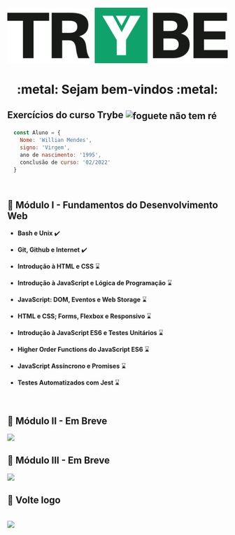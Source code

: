 <p align="center">
  <img src="https://raw.githubusercontent.com/WillianMendes/trybe-exercises/master/img/trybe.png">
</p>

<h1 align="center"> :metal: Sejam bem-vindos :metal: </h1>

## Exercícios do curso Trybe <img src="https://media.giphy.com/media/e6w3i2arfjIoI8hWy0/giphy.gif" alt="foguete não tem ré" width="26" align="center">

```js
  const Aluno = {
    Nome: 'Willian Mendes', 
    signo: 'Virgem',
    ano de nascimento: '1995',
    conclusão de curso: '02/2022'
  }
``` 

<br/>

## :pushpin: Módulo I - Fundamentos do Desenvolvimento Web

- **Bash e Unix** :heavy_check_mark:

- **Git, Github e Internet** :heavy_check_mark:

- **Introdução à HTML e CSS** :hourglass:

- **Introdução à JavaScript e Lógica de Programação** :hourglass:

- **JavaScript: DOM, Eventos e Web Storage** :hourglass:

- **HTML e CSS; Forms, Flexbox e Responsivo** :hourglass:

- **Introdução à JavaScript ES6 e Testes Unitários** :hourglass:

- **Higher Order Functions do JavaScript ES6** :hourglass:

- **JavaScript Assíncrono e Promises** :hourglass:

- **Testes Automatizados com Jest** :hourglass:

<br/>

## :pushpin: Módulo II - Em Breve

<img src="https://lh3.googleusercontent.com/pw/ACtC-3cTTZKoYCPrp7K0LBHesvUd7a0euddhEL_Snhxs-Td3yW-PvjhpaEpG4hZLCFVwIW86pDzZw1Js-ebdt7n9ncfkeRU37UVIUGHSHMM4jj7HHHF48jk8GDhLFznnvlG-s9PplCQjvCH3oVgbDQM-oqeqTA=w383-h480-no?authuser=0">

<br/>

## :pushpin: Módulo III - Em Breve

<img src="https://lh3.googleusercontent.com/pw/ACtC-3cTTZKoYCPrp7K0LBHesvUd7a0euddhEL_Snhxs-Td3yW-PvjhpaEpG4hZLCFVwIW86pDzZw1Js-ebdt7n9ncfkeRU37UVIUGHSHMM4jj7HHHF48jk8GDhLFznnvlG-s9PplCQjvCH3oVgbDQM-oqeqTA=w383-h480-no?authuser=0">

<br/>

## 👋 Volte logo

<br/>

<img src="https://media.giphy.com/media/TfdeaxOGjOGzZ1DbBW/giphy.gif">
